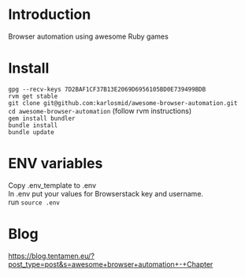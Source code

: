 # Introduction

Browser automation using awesome Ruby games

# Install

`gpg --recv-keys 7D2BAF1CF37B13E2069D6956105BD0E739499BDB`  
`rvm get stable`  
`git clone git@github.com:karlosmid/awesome-browser-automation.git`  
`cd awesome-browser-automation` (follow rvm instructions)  
`gem install bundler`  
`bundle install`  
`bundle update`  

# ENV variables

Copy .env_template to .env  
In .env put your values for Browserstack key and username.  
run `source .env`

# Blog

https://blog.tentamen.eu/?post_type=post&s=awesome+browser+automation+-+Chapter

